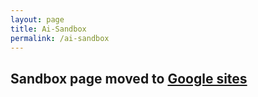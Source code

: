 ```yaml
---
layout: page
title: Ai-Sandbox
permalink: /ai-sandbox
---
```



## Sandbox page moved to [Google sites](https://sites.google.com/view/pihome1/playground)
